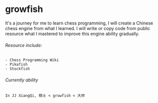 # growfish

It's a journey for me to learn chess programming, I will create a Chinese chess engine from what I learned.
I will write or copy code from public resource what I mastered to improve this engine ability gradually.

###### Resource include:
    - Chess Programming Wiki
    - Pikafish
    - Stockfish

###### Currently ability
    In JJ XiangQi, 棋士 < growfish < 大师